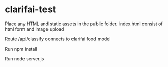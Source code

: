 # clarifai-test
Place any HTML and static assets in the public folder.
index.html consist of html form and image upload

Route /api/classify connects to clarifai food model

Run npm install

Run node server.js 
